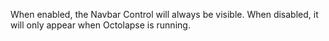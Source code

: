 When enabled, the Navbar Control will always be visible.  When disabled, it will only appear when Octolapse is running.
